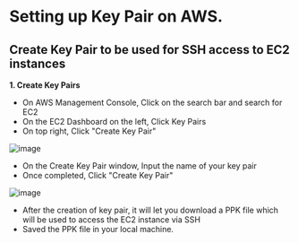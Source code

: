 #  Setting up Key Pair on AWS. 

## Create Key Pair to be used for SSH access to EC2 instances

**1. Create Key Pairs**
  - On AWS Management Console, Click on the search bar and search for EC2
  - On the EC2 Dashboard on the left, Click Key Pairs
  - On top right, Click "Create Key Pair"

  ![image](https://github.com/JRTugs/DevOps-CI-CD-on-AWS-EC2-instance/assets/29426766/e9030b14-8997-41fb-960b-c23d677a790d)

  - On the Create Key Pair window, Input the name of your key pair
  - Once completed, Click "Create Key Pair"

  ![image](https://github.com/JRTugs/DevOps-CI-CD-on-AWS-EC2-instance/assets/29426766/6548fdeb-7fdb-4625-9105-ca0fd850d30a)

  - After the creation of key pair, it will let you download a PPK file which will be used to access the EC2 instance via SSH
  - Saved the PPK file in your local machine.
